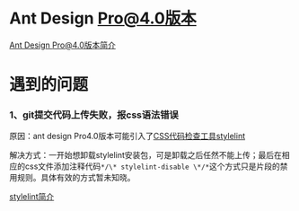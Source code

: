 # Ant Design Pro@4.0版本

[Ant Design Pro@4.0版本简介](<https://segmentfault.com/a/1190000019349094?utm_source=tag-newest>)

# 遇到的问题

### 1、git提交代码上传失败，报css语法错误

原因：ant design Pro4.0版本可能引入了[CSS代码检查工具stylelint](https://www.cnblogs.com/xiaohuochai/p/9078154.html)

解决方式：一开始想卸载stylelint安装包，可是卸载之后任然不能上传；最后在相应的css文件添加注释代码`*/\* stylelint-disable \*/*`这个方式只是片段的禁用规则。具体有效的方式暂未知晓。

[stylelint简介](<https://blog.csdn.net/weixin_33951761/article/details/88022518>)

